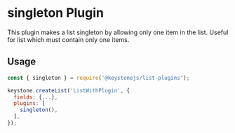 <!--[meta]
section: list-plugins
title: singleton
[meta]-->

# singleton Plugin

This plugin makes a list singleton by allowing only one item in the list. Useful for list which must contain only one items.

## Usage

```js
const { singleton } = require('@keystonejs/list-plugins');

keystone.createList('ListWithPlugin', {
  fields: {...},
  plugins: [
    singleton(),
  ],
});
```
